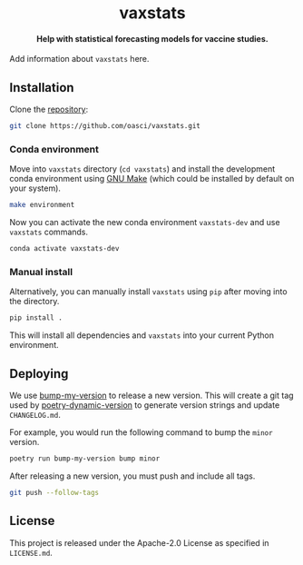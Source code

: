 <h1 align="center">vaxstats</h1>

<h4 align="center">Help with statistical forecasting models for vaccine studies.</h4>

Add information about `vaxstats` here.

## Installation

Clone the [repository](https://github.com/oasci/vaxstats):

```bash
git clone https://github.com/oasci/vaxstats.git
```

### Conda environment

Move into `vaxstats` directory (`cd vaxstats`) and install the development conda environment using [GNU Make](https://www.gnu.org/software/make/) (which could be installed by default on your system).

```bash
make environment
```

Now you can activate the new conda environment `vaxstats-dev` and use `vaxstats` commands.

```sh
conda activate vaxstats-dev
```

### Manual install

Alternatively, you can manually install `vaxstats` using `pip` after moving into the directory.

```sh
pip install .
```

This will install all dependencies and `vaxstats` into your current Python environment.

## Deploying

We use [bump-my-version](https://github.com/callowayproject/bump-my-version) to release a new version.
This will create a git tag used by [poetry-dynamic-version](https://github.com/mtkennerly/poetry-dynamic-versioning) to generate version strings and update `CHANGELOG.md`.

For example, you would run the following command to bump the `minor` version.

```bash
poetry run bump-my-version bump minor
```

After releasing a new version, you must push and include all tags.

```bash
git push --follow-tags
```

## License

This project is released under the Apache-2.0 License as specified in `LICENSE.md`.
